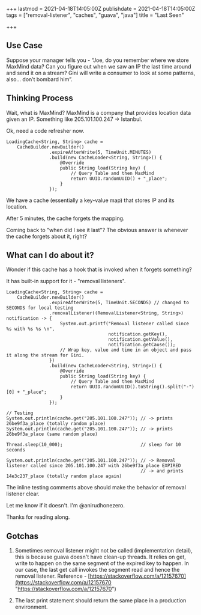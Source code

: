 +++
lastmod = 2021-04-18T14:05:00Z
publishdate = 2021-04-18T14:05:00Z
tags = ["removal-listener", "caches", "guava", "java"]
title = "Last Seen"

+++
## Use Case

Suppose your manager tells you - “Joe, do you remember where we store MaxMind data? Can you figure out when we saw an IP the last time around and send it on a stream? Gini will write a consumer to look at some patterns, also... don’t bombard him”.

## Thinking Process

Wait, what is MaxMind? MaxMind is a company that provides location data given an IP. Something like 205.101.100.247 -> Istanbul. 

Ok, need a code refresher now.

    LoadingCache<String, String> cache =
        CacheBuilder.newBuilder()
                    .expireAfterWrite(5, TimeUnit.MINUTES)
                    .build(new CacheLoader<String, String>() {
                        @Override
                        public String load(String key) {
                            // Query Table and then MaxMind
                            return UUID.randomUUID() + "_place";
                        }
                    });

We have a cache (essentially a key-value map) that stores IP and its location. 

After 5 minutes, the cache forgets the mapping. 

Coming back to "when did I see it last"? The obvious answer is whenever the cache forgets about it, right?

## What can I do about it?

Wonder if this cache has a hook that is invoked when it forgets something? 

It has built-in support for it - "removal listeners".

    LoadingCache<String, String> cache =
        CacheBuilder.newBuilder()
                    .expireAfterWrite(5, TimeUnit.SECONDS) // changed to SECONDS for local testing
                    .removalListener((RemovalListener<String, String>) notification -> {
                        System.out.printf("Removal listener called since %s with %s %s \n", 
                                          notification.getKey(), 
                                          notification.getValue(), 
                                          notification.getCause());
                        // Wrap key, value and time in an object and pass it along the stream for Gini.
                    })
                    .build(new CacheLoader<String, String>() {
                        @Override
                        public String load(String key) {
                            // Query Table and then MaxMind
                            return UUID.randomUUID().toString().split("-")[0] + "_place";
                        }
                    });
    
    // Testing
    System.out.println(cache.get("205.101.100.247")); // -> prints 26be9f3a_place (totally random place)
    System.out.println(cache.get("205.101.100.247")); // -> prints 26be9f3a_place (same random place)
    
    Thread.sleep(10_000);                             // sleep for 10 seconds
    
    System.out.println(cache.get("205.101.100.247")); // -> Removal listener called since 205.101.100.247 with 26be9f3a_place EXPIRED
                                                      // -> and prints 14e3c237_place (totally random place again)

The inline testing comments above should make the behavior of removal listener clear. 

Let me know if it doesn't. I'm @anirudhonezero. 

Thanks for reading along.

## Gotchas

1. Sometimes removal listener might not be called (implementation detail), this is because guava doesn't have clean-up threads. It relies on get, write to happen on the same segment of the expired key to happen. In our case, the last get call invokes the segment read and hence the removal listener. Reference - [https://stackoverflow.com/a/12157670](https://stackoverflow.com/a/12157670 "https://stackoverflow.com/a/12157670")


2. The last print statement should return the same place in a production environment.